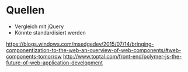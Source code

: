 # Quellen

- Vergleich mit jQuery
- Könnte standardisiert werden


https://blogs.windows.com/msedgedev/2015/07/14/bringing-componentization-to-the-web-an-overview-of-web-components/#web-components-tomorrow
http://www.toptal.com/front-end/polymer-js-the-future-of-web-application-development
